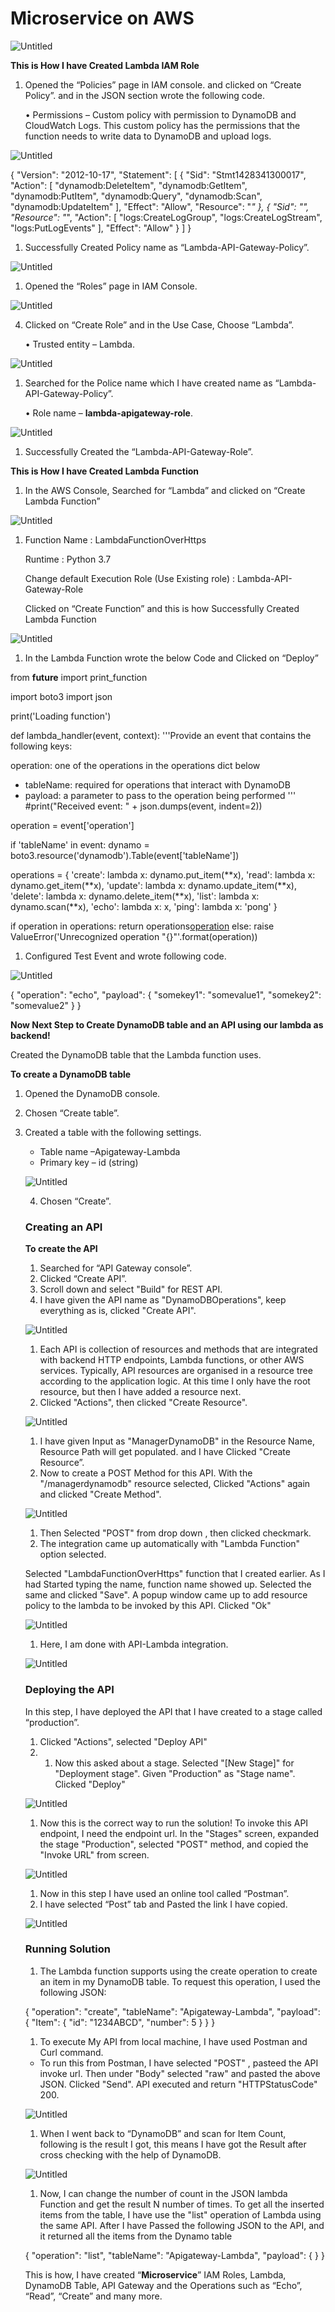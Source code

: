 # Microservice on AWS

![Untitled](https://prod-files-secure.s3.us-west-2.amazonaws.com/0d7b0c79-b88d-454f-a6c3-31736ac720c2/e77a87d3-e532-4c72-9c35-4f829893ce21/Untitled.png)

**This is How I have Created Lambda IAM Role**

1. Opened the “Policies” page in IAM console. and clicked on “Create Policy”. and in the JSON section wrote the following code.

      • Permissions – Custom policy with permission to DynamoDB and CloudWatch Logs. This       custom policy has the permissions that the function needs to write data to DynamoDB and upload logs.

![Untitled](https://prod-files-secure.s3.us-west-2.amazonaws.com/0d7b0c79-b88d-454f-a6c3-31736ac720c2/ae9081f7-b477-49bf-9dcf-223317dc8c7f/Untitled.png)

{
"Version": "2012-10-17",
"Statement": [
{
"Sid": "Stmt1428341300017",
"Action": [
"dynamodb:DeleteItem",
"dynamodb:GetItem",
"dynamodb:PutItem",
"dynamodb:Query",
"dynamodb:Scan",
"dynamodb:UpdateItem"
],
"Effect": "Allow",
"Resource": "*"
},
{
"Sid": "",
"Resource": "*",
"Action": [
"logs:CreateLogGroup",
"logs:CreateLogStream",
"logs:PutLogEvents"
],
"Effect": "Allow"
}
]
}

1. Successfully Created Policy name as “Lambda-API-Gateway-Policy”.

![Untitled](https://prod-files-secure.s3.us-west-2.amazonaws.com/0d7b0c79-b88d-454f-a6c3-31736ac720c2/d99bb0f5-892c-486d-8cce-a2ed53f59746/Untitled.png)

1. Opened the “Roles” page in IAM Console.

![Untitled](https://prod-files-secure.s3.us-west-2.amazonaws.com/0d7b0c79-b88d-454f-a6c3-31736ac720c2/97ea42ac-d404-4743-87ed-7567ea8b12fc/Untitled.png)

4. Clicked on “Create Role” and in the Use Case, Choose “Lambda”.

    • Trusted entity – Lambda.

![Untitled](https://prod-files-secure.s3.us-west-2.amazonaws.com/0d7b0c79-b88d-454f-a6c3-31736ac720c2/1840e4af-4bcc-4e57-ac0b-6ea84efb7c6f/Untitled.png)

1. Searched for the Police name which I have created name as “Lambda-API-Gateway-Policy”.

      • Role name – **lambda-apigateway-role**.

![Untitled](https://prod-files-secure.s3.us-west-2.amazonaws.com/0d7b0c79-b88d-454f-a6c3-31736ac720c2/8e30581e-82cd-48f1-a2e6-78c447d0c2a3/Untitled.png)

1. Successfully Created the “Lambda-API-Gateway-Role”.

**This is How I have Created Lambda Function**

1. In the AWS Console, Searched for “Lambda” and clicked on “Create Lambda Function”

![Untitled](https://prod-files-secure.s3.us-west-2.amazonaws.com/0d7b0c79-b88d-454f-a6c3-31736ac720c2/dd874eeb-3430-4d38-998a-eff9664d58a0/Untitled.png)

1. Function Name : LambdaFunctionOverHttps

      Runtime : Python 3.7

      Change default Execution Role (Use Existing role) : Lambda-API-Gateway-Role

      Clicked on “Create Function” and this is how Successfully Created Lambda Function

![Untitled](https://prod-files-secure.s3.us-west-2.amazonaws.com/0d7b0c79-b88d-454f-a6c3-31736ac720c2/73b9cce9-12d4-46d1-9f86-8ad8e6166774/Untitled.png)

1. In the Lambda Function wrote the below Code and Clicked on “Deploy”

from **future** import print_function

import boto3
import json

print('Loading function')

def lambda_handler(event, context):
'''Provide an event that contains the following keys:

operation: one of the operations in the operations dict below

- tableName: required for operations that interact with DynamoDB
- payload: a parameter to pass to the operation being performed
'''
#print("Received event: " + json.dumps(event, indent=2))

operation = event['operation']

if 'tableName' in event:
dynamo = boto3.resource('dynamodb').Table(event['tableName'])

operations = {
'create': lambda x: dynamo.put_item(**x),
'read': lambda x: dynamo.get_item(**x),
'update': lambda x: dynamo.update_item(**x),
'delete': lambda x: dynamo.delete_item(**x),
'list': lambda x: dynamo.scan(**x),
'echo': lambda x: x,
'ping': lambda x: 'pong'
}

if operation in operations:
return operations[operation](notion://www.notion.so/event.get('payload'))
else:
raise ValueError('Unrecognized operation "{}"'.format(operation))

1. Configured Test Event and wrote following code.

![Untitled](https://prod-files-secure.s3.us-west-2.amazonaws.com/0d7b0c79-b88d-454f-a6c3-31736ac720c2/95d6d54a-d2fc-4ba9-9ec8-3d81bae2d4bf/Untitled.png)

{
"operation": "echo",
"payload": {
"somekey1": "somevalue1",
"somekey2": "somevalue2"
}
}

**Now Next Step to Create DynamoDB table and an API using our lambda as backend!**

Created the DynamoDB table that the Lambda function uses.

**To create a DynamoDB table**

1. Opened the DynamoDB console.
2. Chosen “Create table”.
3. Created a table with the following settings.
    - Table name –Apigateway-Lambda
    - Primary key – id (string)
    
    ![Untitled](https://prod-files-secure.s3.us-west-2.amazonaws.com/0d7b0c79-b88d-454f-a6c3-31736ac720c2/ef92189d-ec1b-4f53-9b1a-00e5fd90afc7/Untitled.png)
    
    4. Chosen “Create”.
    
    ### Creating an API
    
    **To create the API**
    
    1. Searched for  “API Gateway console”.
    2. Clicked “Create API”.
    3.  Scroll down and select "Build" for REST API.
    4. I have given the API name as "DynamoDBOperations", keep everything as is, clicked "Create API".
    
    ![Untitled](https://prod-files-secure.s3.us-west-2.amazonaws.com/0d7b0c79-b88d-454f-a6c3-31736ac720c2/dff91e53-34a0-4892-87fc-a21ba634a990/Untitled.png)
    
    1. Each API is collection of resources and methods that are integrated with backend HTTP endpoints, Lambda functions, or other AWS services. Typically, API resources are organised in a resource tree according to the application logic. At this time I only have the root resource, but then I have added a resource next.
    2. Clicked "Actions", then clicked "Create Resource".
    
    ![Untitled](https://prod-files-secure.s3.us-west-2.amazonaws.com/0d7b0c79-b88d-454f-a6c3-31736ac720c2/239c31ab-0a99-47f9-a73b-264d27cd118c/Untitled.png)
    
    1. I have given Input as "ManagerDynamoDB" in the Resource Name, Resource Path will get populated. and I have Clicked "Create Resource”.
    2. Now to  create a POST Method for this API. With the "/managerdynamodb" resource selected, Clicked "Actions" again and clicked "Create Method".
    
    ![Untitled](https://prod-files-secure.s3.us-west-2.amazonaws.com/0d7b0c79-b88d-454f-a6c3-31736ac720c2/e7171e6b-c256-40a9-9730-45eac815cd80/Untitled.png)
    
    1. Then Selected "POST" from drop down , then clicked checkmark.
    2. The integration came up automatically with "Lambda Function" option selected. 
    
      Selected "LambdaFunctionOverHttps" function that I created earlier. As I had Started typing the name,  function name  showed up. Selected the same and clicked "Save". A popup window came up to add resource policy to the lambda to be invoked by this API. Clicked "Ok"
    
    ![Untitled](https://prod-files-secure.s3.us-west-2.amazonaws.com/0d7b0c79-b88d-454f-a6c3-31736ac720c2/09b5ac8a-0a3f-4480-a373-f815968c42d9/Untitled.png)
    
    1. Here, I am done with API-Lambda integration.
    
    ![Untitled](https://prod-files-secure.s3.us-west-2.amazonaws.com/0d7b0c79-b88d-454f-a6c3-31736ac720c2/2b96f0a2-63e1-4517-9fba-8bb24930f211/Untitled.png)
    
    ### Deploying the API
    
    In this step, I have deployed the API that I have created to a stage called “production”.
    
    1. Clicked "Actions", selected "Deploy API"
    2. 1. Now this asked about a stage. Selected "[New Stage]" for "Deployment stage". Given "Production" as "Stage name". Clicked "Deploy"
    
    ![Untitled](https://prod-files-secure.s3.us-west-2.amazonaws.com/0d7b0c79-b88d-454f-a6c3-31736ac720c2/54270177-144e-41bf-8be9-6f2f7547e9e6/Untitled.png)
    
    1.  Now this is the correct way to run the solution! To invoke this API endpoint, I need the endpoint url. In the "Stages" screen, expanded the stage "Production", selected "POST" method, and copied the "Invoke URL" from screen.
    
    ![Untitled](https://prod-files-secure.s3.us-west-2.amazonaws.com/0d7b0c79-b88d-454f-a6c3-31736ac720c2/ab93250d-f76d-4350-afe2-a3bd015259f4/Untitled.png)
    
    1. Now in this step I have used an online tool called “Postman”.
    2. I have selected “Post” tab and Pasted the link I have copied.
    
    ![Untitled](https://prod-files-secure.s3.us-west-2.amazonaws.com/0d7b0c79-b88d-454f-a6c3-31736ac720c2/da3485cd-5a75-4e93-af38-1bab25248121/Untitled.png)
    
    ### Running Solution
    
    1. The Lambda function supports using the create operation to create an item in my DynamoDB table. To request this operation, I used the following JSON:
    
    {
    "operation": "create",
    "tableName": "Apigateway-Lambda",
    "payload": {
    "Item": {
    "id": "1234ABCD",
    "number": 5
    }
    }
    }
    
    1. To execute My API from local machine, I have used Postman and Curl command.
    - To run this from Postman, I have selected "POST" , pasteed the API invoke url. Then under "Body" selected "raw" and pasted the above JSON. Clicked "Send". API executed and return "HTTPStatusCode" 200.
    
    ![Untitled](https://prod-files-secure.s3.us-west-2.amazonaws.com/0d7b0c79-b88d-454f-a6c3-31736ac720c2/4ef15f34-4d61-4c10-b735-75d8c5af4213/Untitled.png)
    
    1. When I went back to “DynamoDB” and scan for Item Count, following is the result I got, this means I have got the Result after cross checking with the help of DynamoDB.
    
    ![Untitled](https://prod-files-secure.s3.us-west-2.amazonaws.com/0d7b0c79-b88d-454f-a6c3-31736ac720c2/467a893e-1165-4b06-bdb2-a08b5190b702/Untitled.png)
    
    1. Now, I can change the number of count in the JSON lambda Function and get the result N number of times. To get all the inserted items from the table, I have use the "list" operation of Lambda using the same API. After I have Passed the following JSON to the API, and it  returned all the items from the Dynamo table
    
    {
    "operation": "list",
    "tableName": "Apigateway-Lambda",
    "payload": {
    }
    }
    
    This is how, I have created “**Microservice**” IAM Roles, Lambda, DynamoDB Table, API Gateway and the Operations such as “Echo”, “Read”, “Create” and many more.
